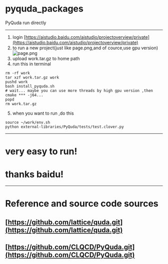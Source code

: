 # pyquda_packages
PyQuda run  directly
****************
1. login [https://aistudio.baidu.com/aistudio/projectoverview/private](https://aistudio.baidu.com/aistudio/projectoverview/private)
2. to run a new project(just like page.png,and of cource,use gpu version)
![page.png](page.png)
3. upload work.tar.gz to home path
4. run this in terminal
```
rm -rf work 
tar xzf work.tar.gz work
pushd work
bash install_pyquda.sh
# wait... maybe you can use more threads by high gpu version ,then cmake *** -j64...
popd
rm work.tar.gz
```
5. when you want to run ,do this
```
source ~/work/env.sh
python external-libraries/PyQuda/tests/test.clover.py
```
***************
# very easy to run!
# thanks baidu!
***************
# Reference and source code sources
## [https://github.com/lattice/quda.git](https://github.com/lattice/quda.git)
## [https://github.com/CLQCD/PyQuda.git](https://github.com/CLQCD/PyQuda.git)
